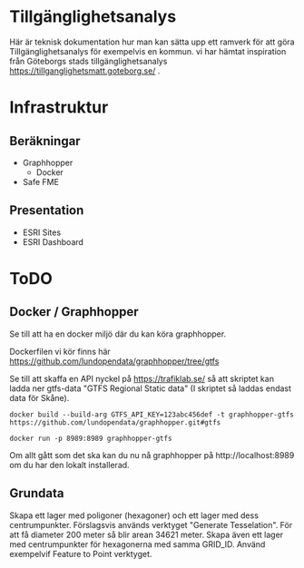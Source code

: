 # Tillgänglighetsanalys
Här är teknisk dokumentation hur man kan sätta upp ett ramverk för att göra Tillgänglighetsanalys för exempelvis en kommun. vi har hämtat inspiration från Göteborgs stads tillgänglighetsanalys https://tillganglighetsmatt.goteborg.se/ .

# Infrastruktur
## Beräkningar
 * Graphhopper
   * Docker
 * Safe FME
## Presentation
 * ESRI Sites
  * ESRI Dashboard
 
# ToDO
## Docker / Graphhopper
Se till att ha en docker miljö där du kan köra graphhopper.

Dockerfilen vi kör finns här https://github.com/lundopendata/graphhopper/tree/gtfs

Se till att skaffa en API nyckel på https://trafiklab.se/ så att skriptet kan ladda ner gtfs-data "GTFS Regional Static data" (I skriptet så laddas endast data för Skåne).

```
docker build --build-arg GTFS_API_KEY=123abc456def -t graphhopper-gtfs https://github.com/lundopendata/graphhopper.git#gtfs
```
```
docker run -p 8989:8989 graphhopper-gtfs
```

Om allt gått som det ska kan du nu nå graphhopper på http://localhost:8989 om du har den lokalt installerad.

## Grundata
Skapa ett lager med poligoner (hexagoner) och ett lager med dess centrumpunkter. Förslagsvis används verktyget "Generate Tesselation". För att få diameter 200 meter så blir arean 34621 meter.
Skapa även ett lager med centrumpunkter för hexagonerna med samma GRID_ID. Använd exempelvif Feature to Point verktyget.
